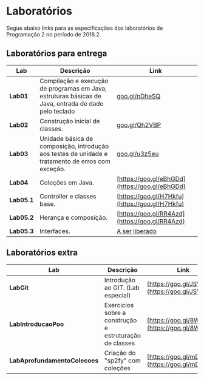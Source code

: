 # Laboratórios

Segue abaixo links para as especificações dos laboratórios de Programação 2 no período de 2018.2.

## Laboratórios para entrega

Lab | Descrição | Link
--- | --------- | ----
**Lab01** | Compilação e execução de programas em Java, estruturas básicas de Java, entrada de dado pelo teclado | [goo.gl/nDheSQ](https://goo.gl/nDheSQ)
**Lab02** | Construção inicial de classes. | [goo.gl/Qh2VBP](https://goo.gl/Qh2VBP)
**Lab03** | Unidade básica de composição, introdução aos testes de unidade e tratamento de erros com exceção. | [goo.gl/u3z5eu](https://goo.gl/u3z5eu)
**Lab04** | Coleções em Java. | [https://goo.gl/eBhGDd](https://goo.gl/eBhGDd)
**Lab05.1** | Controller e classes base. | [https://goo.gl/H7Hkfu](https://goo.gl/H7Hkfu)
**Lab05.2** | Herança e composição. | [https://goo.gl/RR4Azd](https://goo.gl/RR4Azd)
**Lab05.3** | Interfaces. | [A ser liberado]()

## Laboratórios extra

Lab | Descrição | Link
--- | --------- | ----
**LabGit** | Introdução ao GIT. (Lab especial) | [https://goo.gl/JSWHZW](https://goo.gl/JSWHZW)
**LabIntroducaoPoo** | Exercicios sobre a construção e estruturação de classes  | [https://goo.gl/8W56ku](https://goo.gl/8W56ku)
**LabAprofundamentoColecoes** | Criação do "sp2fy" com coleções | [https://goo.gl/mDd6xt](https://goo.gl/mDd6xt)
